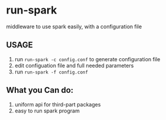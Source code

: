 # run-spark
middleware to use spark easily, with a configuration file

## USAGE
  1. run `run-spark -c config.conf` to generate configuration file
  2. edit configuation file and full needed parameters
  3. run `run-spark -f config.conf` 

## What you Can do:
  1. uniform api for third-part packages
  2. easy to run spark program


